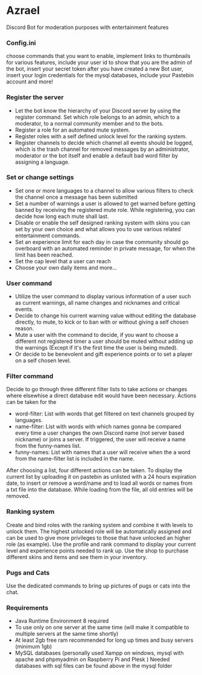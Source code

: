 # Azrael
Discord Bot for moderation purposes with entertainment features

### Config.ini
choose commands that you want to enable, implement links to thumbnails for various features, include your user id to show that you are the admin of the bot, insert your secret token after you have created a new Bot user, insert your login credentials for the mysql databases, include your Pastebin account and more!

### Register the server
- Let the bot know the hierarchy of your Discord server by using the register command. Set which role belongs to an admin, which to a moderator, to a normal community member and to the bots.
- Register a role for an automated mute system.
- Register roles with a self defined unlock level for the ranking system.
- Register channels to decide which channel all events should be logged, which is the trash channel for removed messages by an administrator, moderator or the bot itself and enable a default bad word filter by assigning a language.

### Set or change settings
- Set one or more languages to a channel to allow various filters to check the channel once a message has been submitted
- Set a number of warnings a user is allowed to get warned before getting banned by receiving the registered mute role. While registering, you can decide how long each mute shall last.
- Disable or enable the self designed ranking system with skins you can set by your own choice and what allows you to use various related entertainment commands.
- Set an experience limit for each day in case the community should go overboard with an automated reminder in private message, for when the limit has been reached.
- Set the cap level that a user can reach
- Choose your own daily items and more...

### User command
- Utilize the user command to display various information of a user such as current warnings, all name changes and nicknames and critical events.
- Decide to change his current warning value without editing the database directly, to mute, to kick or to ban with or without giving a self chosen reason.
- Mute a user with the command to decide, if you want to choose a different not registered timer a user should be muted without adding up the warnings (Except if it's the first time the user is being muted).
- Or decide to be benevolent and gift experience points or to set a player on a self chosen level. 

### Filter command
Decide to go through three different filter lists to take actions or changes where elsewhise a direct database edit would have been necessary.
Actions can be taken for the
- word-filter: List with words that get filtered on text channels grouped by languages.
- name-filter: List with words with which names gonna be compared every time a user changes the own Discord name (not server based nickname) or joins a server. If triggered, the user will receive a name from the funny-names list.
- funny-names: List with names that a user will receive when the a word from the name-filter list is included in the name.

After choosing a list, four different actions can be taken. To display the current list by uploading it on pastebin as unlisted with a 24 hours expiration date, to insert or remove a word/name and to load all words or names from a txt file into the database. While loading from the file, all old entries will be removed.

### Ranking system
Create and bind roles with the ranking system and combine it with levels to unlock them. The highest unlocked role will be automatically assigned and can be used to give more privileges to those that have unlocked an higher role (as example). Use the profile and rank command to display your current level and experience points needed to rank up. Use the shop to purchase different skins and items and see them in your inventory. 

### Pugs and Cats
Use the dedicated commands to bring up pictures of pugs or cats into the chat.

### Requirements
- Java Runtime Environment 8 required
- To use only on one server at the same time (will make it compatible to multiple servers at the same time shortly)
- At least 2gb free ram recommended for long up times and busy servers (minimum 1gb)
- MySQL databases (personally used Xampp on windows, mysql with apache and phpmyadmin on Raspberry Pi and Plesk )
  Needed databases with sql files can be found above in the mysql folder
